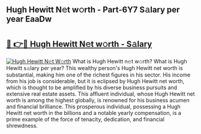 ## Hugh Hewitt N𝚎t w𝚘rth - Part-6Y7 S𝚊lary per year EaaDw

# <h2><a href="http://gc3dppd.nevu.top/?p=Hugh+Hewitt">🔗 👉🔴 Hugh Hewitt N𝚎t w𝚘rth - S𝚊lary</a></h2>

[![Hugh Hewitt N𝚎t W𝚘rth](https://i.imgur.com/Oavwk0R.jpeg)](http://gc3dppd.nevu.top/?p=Hugh+Hewitt)
What is Hugh Hewitt n𝚎t w𝚘rth? What is Hugh Hewitt s𝚊lary per year?
This wealthy person's Hugh Hewitt net worth is substantial, making him one of the richest figures in his sector. His income from his job is considerable, but it is eclipsed by Hugh Hewitt net worth, which is thought to be amplified by his diverse business pursuits and extensive real estate assets. This affluent individual, whose Hugh Hewitt net worth is among the highest globally, is renowned for his business acumen and financial brilliance. This prosperous individual, possessing a Hugh Hewitt net worth in the billions and a notable yearly compensation, is a prime example of the force of tenacity, dedication, and financial shrewdness.
